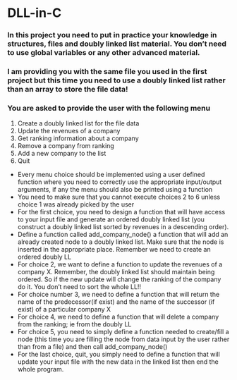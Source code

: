 # DLL-in-C

### In this project you need to put in practice your knowledge in structures, files and doubly linked list material. You don’t need to use global variables or any other advanced material.

### I am providing you with the same file you used in the first project but this time you need to use a doubly linked list rather than an array to store the file data!

### You are asked to provide the user with the following menu
1. Create a doubly linked list for the file data
2. Update the revenues of a company
3. Get ranking information about a company
4. Remove a company from ranking
5. Add a new company to the list
6. Quit

- Every menu choice should be implemented using a user defined function
where you need to correctly use the appropriate input/output arguments,
if any the menu should also be printed using a function
- You need to make sure that you cannot execute choices 2 to 6 unless
choice 1 was already picked by the user
- For the first choice, you need to design a function that will have access to
your input file and generate an ordered doubly linked list (you construct a
doubly linked list sorted by revenues in a descending order).
- Define a function called add_company_node() a function that will
add an already created node to a doubly linked list. Make sure that
the node is inserted in the appropriate place. Remember we need to
create an ordered doubly LL
- For choice 2, we want to define a function to update the revenues of a
company X. Remember, the doubly linked list should maintain being
ordered. So if the new update will change the ranking of the company do it. You don’t need to sort the whole LL!!
- For choice number 3, we need to define a function that will return the
name of the predecessor(if exist) and the name of the successor (if exist) of
a particular company X
- For choice 4, we need to define a function that will delete a company from
the ranking; ie from the doubly LL
- For choice 5, you need to simply define a function needed to create/fill a
node (this time you are filling the node from data input by the user rather
than from a file) and then call add_company_node()
- For the last choice, quit, you simply need to define a function that will
update your input file with the new data in the linked list then end the
whole program.
